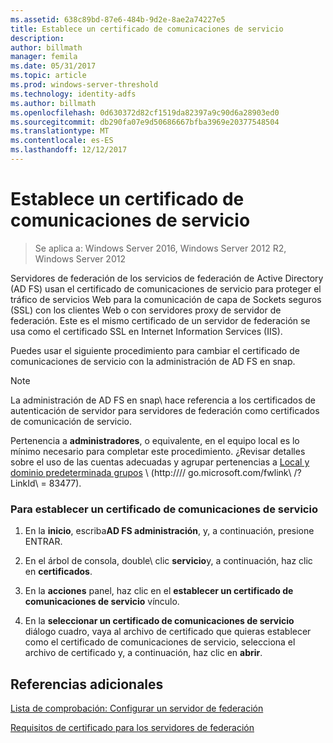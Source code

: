 ```yaml
---
ms.assetid: 638c89bd-87e6-484b-9d2e-8ae2a74227e5
title: Establece un certificado de comunicaciones de servicio
description: 
author: billmath
manager: femila
ms.date: 05/31/2017
ms.topic: article
ms.prod: windows-server-threshold
ms.technology: identity-adfs
ms.author: billmath
ms.openlocfilehash: 0d630372d82cf1519da82397a9c90d6a28903ed0
ms.sourcegitcommit: db290fa07e9d50686667bfba3969e20377548504
ms.translationtype: MT
ms.contentlocale: es-ES
ms.lasthandoff: 12/12/2017
---
```

# <a name="set-a-service-communications-certificate"></a>Establece un certificado de comunicaciones de servicio

>Se aplica a: Windows Server 2016, Windows Server 2012 R2, Windows Server 2012

Servidores de federación de los servicios de federación de Active Directory \(AD FS\) usan el certificado de comunicaciones de servicio para proteger el tráfico de servicios Web para la comunicación de capa de Sockets seguros \(SSL\) con los clientes Web o con servidores proxy de servidor de federación. Este es el mismo certificado de un servidor de federación se usa como el certificado SSL en Internet Information Services \(IIS\).  
  
Puedes usar el siguiente procedimiento para cambiar el certificado de comunicaciones de servicio con la administración de AD FS en snap\.  
  
> [!NOTE]  
> La administración de AD FS en snap\ hace referencia a los certificados de autenticación de servidor para servidores de federación como certificados de comunicación de servicio.  
  
Pertenencia a **administradores**, o equivalente, en el equipo local es lo mínimo necesario para completar este procedimiento.  ¿Revisar detalles sobre el uso de las cuentas adecuadas y agrupar pertenencias a [Local y dominio predeterminada grupos](https://go.microsoft.com/fwlink/?LinkId=83477) \ (http:///\/ go.microsoft.com\/fwlink\ /? LinkId\ = 83477\).   
  
### <a name="to-set-a-service-communications-certificate"></a>Para establecer un certificado de comunicaciones de servicio  
  
1.  En la **inicio**, escriba**AD FS administración**, y, a continuación, presione ENTRAR.  
  
2.  En el árbol de consola, double\ clic **servicio**y, a continuación, haz clic en **certificados**.  
  
3.  En la **acciones** panel, haz clic en el **establecer un certificado de comunicaciones de servicio** vínculo.  
  
4.  En la **seleccionar un certificado de comunicaciones de servicio** diálogo cuadro, vaya al archivo de certificado que quieras establecer como el certificado de comunicaciones de servicio, selecciona el archivo de certificado y, a continuación, haz clic en **abrir**.  
  
## <a name="additional-references"></a>Referencias adicionales  
[Lista de comprobación: Configurar un servidor de federación](Checklist--Setting-Up-a-Federation-Server.md)  
  
[Requisitos de certificado para los servidores de federación](https://technet.microsoft.com/library/dd807040.aspx)  
  

